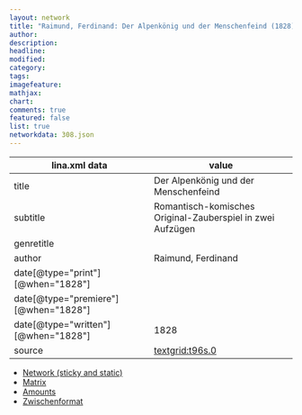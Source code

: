```yaml
---
layout: network
title: "Raimund, Ferdinand: Der Alpenkönig und der Menschenfeind (1828)"
author:
description:
headline:
modified:
category:
tags:
imagefeature: 
mathjax: 
chart: 
comments: true
featured: false
list: true
networkdata: 308.json
---
```

lina.xml data  | value
------------- | -------------
title|Der Alpenkönig und der Menschenfeind
subtitle|Romantisch-komisches Original-Zauberspiel in zwei Aufzügen
genretitle|
author|Raimund, Ferdinand
date[@type="print"][@when="1828"]|
date[@type="premiere"][@when="1828"]|
date[@type="written"][@when="1828"]|1828
source|[textgrid:t96s.0](https://textgridlab.org/1.0/tgcrud-public/rest/textgrid:t96s.0/data)



* [Network (sticky and static)](/linas/network308)
* [Matrix](/linas/matrix308)
* [Amounts](/linas/amount308)
* [Zwischenformat](/linas/lina308 )

